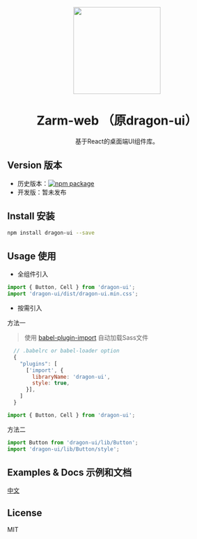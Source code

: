 <p align="center">
  <img width="200" src="https://zarm.design/images/logo.ce68565d.svg">
</p>

<h1 align="center">Zarm-web （原dragon-ui）</h1>

<div align="center">
  基于React的桌面端UI组件库。
</div>

## Version 版本

- 历史版本：[![npm package](https://img.shields.io/npm/v/dragon-ui.svg)](https://www.npmjs.org/package/dragon-ui)
- 开发版：暂未发布

## Install 安装
```bash
npm install dragon-ui --save
```

## Usage 使用

* 全组件引入

```js
import { Button, Cell } from 'dragon-ui';
import 'dragon-ui/dist/dragon-ui.min.css';
```

* 按需引入

方法一
> 使用 [babel-plugin-import](https://github.com/ant-design/babel-plugin-import) 自动加载Sass文件

```js
  // .babelrc or babel-loader option
  {
    "plugins": [
      ['import', {
        libraryName: 'dragon-ui',
        style: true,
      }],
    ]
  }
```
```js
import { Button, Cell } from 'dragon-ui';
```

方法二

```js
import Button from 'dragon-ui/lib/Button';
import 'dragon-ui/lib/Button/style';
```

## Examples & Docs 示例和文档
[中文](https://jeromelin.github.io/dragon-ui)

## License
MIT
